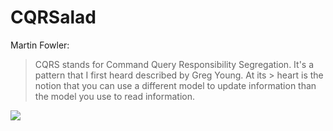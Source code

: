# CQRSalad
Martin Fowler:
> CQRS stands for Command Query Responsibility Segregation. It's a pattern that I first heard described by Greg Young. At its > heart is the notion that you can use a different model to update information than the model you use to read information. 

![](http://martinfowler.com/bliki/images/cqrs/cqrs.png)
